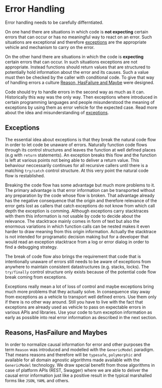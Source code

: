 # Error Handling

Error handling needs to be carefully differntiated. 

On one hand there are situations in which code is **not expecting** certain errors that can occur or has no meaningful way to react on an error. Such situations are exceptional and therefore [exceptions](#exceptions) are the appropriate vehicle and mechanism to carry on the error. 

On the other hand there are situations in which the code is **expecting** certain errors that can occur. In such situations exceptions are not appropriate. Instead functions should return values that are structured to potentially hold information about the error and its causes. Such a value must then be checked by the caller with conditional code. To give that way of handling errors a culture [Reason, HasFailure and Maybe](#reasons-hasfailure-and-maybes) were designed.

Code should try to handle errors in the second way as much as it can. Historically this way was the only way. Then exceptions where introduced in certain programming languages and people misunderstood the meaning of exceptions by using them as error vehicle for the expected case. Read more about the idea and misunderstanding of [exceptions](#exceptions). 

## Exceptions

The essential idea about exceptions is that they break the natural code flow in order to let code be unaware of errors. Naturally function code flows through its control structures and leaves the function at well defined places (e.g with `return` statements). An exception breaks this flow and the function is left at various points not being able to deliver a return value. This behaviour neccessarily continues for all recursive callers until there is a matching `try/catch` control structure. At this very point the natural code flow is restablished.

Breaking the code flow has some advantage but much more problems to it. The primary advantage is that error information can be transported without any preparation by the code whose flow is broken. That advantage already has the negative consequence that the origin and therefore relevance of the error gets lost as callers that catch exceptions do not know from which call depth the exception is comming. Although exceptions carry stacktraces with them this information is not usable by code to decide about the relevance. The stacktrace mainly comes in form of text but also the enormous variations in which function calls can be nested makes it even harder to draw meaning from this origin information. Actually the stacktrace is not intended for programatic decision making but for a developer that would read an exception stacktrace from a log or error dialog in order to find a debugging strategy.

The break of code flow also brings the requirement that code that is intentionally unaware of errors still needs to be aware of exceptions from anywhere to maintain consistent datastructures (e.g. stacks, locks). The `try/finally` control structure only exists because of the potential code flow break coming from exceptions.

Exceptions really mean a lot of loss of control and maybe exceptions bring much more problems that they actually solve. In consequence stay away from exceptions as a vehicle to transport well defined errors. Use them only if there is no other way around. Still you have to live with the fact that exceptions are already used as vehicle to pass on expectable errors in various APIs and libraries. Use your code to turn exception information as early as possible into real error information as described in the next section.

## Reasons, HasFailure and Maybes

In order to normalize causal information for error and other purposes the term `Reason` was introduced and modelled with the `GenericModel` paradigm. That means reasons and therefore will be `typesafe`, `polymorphic` and available for all domain agnostic algorithms made available with the `GenericModel` technology. We draw special benefit from those algorithms in case of platform APIs (REST, Swagger) where we are able to deliver the causal error information just like a positive result in the typical marshalled forms like `JSON`, `YAML` and others.